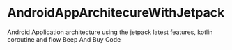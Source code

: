 # AndroidAppArchitecureWithJetpack
Android Application architecture using the jetpack latest features, kotlin coroutine and flow 
Beep And Buy Code 
